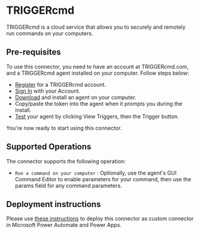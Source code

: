 # TRIGGERcmd

TRIGGERcmd is a cloud service that allows you to securely and remotely run commands on your computers.

## Pre-requisites

To use this connector, you need to have an account at TRIGGERcmd.com, and a TRIGGERcmd agent installed on your computer. Follow steps below:

- [Register](https://www.triggercmd.com/user/auth/signup) for a TRIGGERcmd account.
- [Sign In](https://www.triggercmd.com/user/auth/login) with your Account.
- [Download](https://www.triggercmd.com/user/computer/create) and install an agent on your computer.
- Copy/paste the token into the agent when it prompts you during the install.
- [Test](https://www.triggercmd.com/user/computer/list) your agent by clicking View Triggers, then the Trigger button.

You're now ready to start using this connector.

## Supported Operations

The connector supports the following operation:

- `Run a command on your computer` : Optionally, use the agent's GUI Command Editor to enable parameters for your command, then use the params field for any command parameters.  

## Deployment instructions

Please use [these instructions](https://docs.microsoft.com/en-us/connectors/custom-connectors/paconn-cli) to deploy this connector as custom connector in Microsoft Power Automate and Power Apps.
